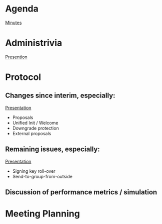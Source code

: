 # Agenda

[Minutes](minutes.md)

# Administrivia
[Presention](slides-106-mls-mlsietf106-chris-slides.pdf)
# Protocol

## Changes since interim, especially:
[Presentation](slides-106-mls-mls-protocol.pdf)
- Proposals
 - Unified Init / Welcome
 - Downgrade protection
 - External proposals
## Remaining issues, especially:
[Presentation](slides-106-mls-mls-protocol-open-questions.pdf)
 - Signing key roll-over
 - Send-to-group-from-outside
## Discussion of performance metrics / simulation

# Meeting Planning
